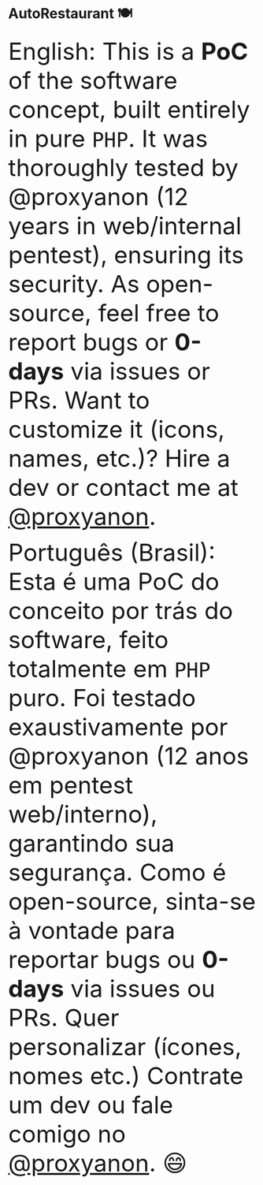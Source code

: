 # AutoRestaurant 🍽️
<font size=11.5>
English: This is a <b>PoC</b> of the software concept, built entirely in pure <code>PHP</code>. It was thoroughly tested by @proxyanon (12 years in web/internal pentest), ensuring its security. As open-source, feel free to report bugs or <b>0-days</b> via issues or PRs. Want to customize it (icons, names, etc.)? Hire a dev or contact me at <a href="mailto:ondproxy@gmail.com">@proxyanon</a>.

Português (Brasil): Esta é uma PoC do conceito por trás do software, feito totalmente em <code>PHP</code> puro. Foi testado exaustivamente por @proxyanon (12 anos em pentest web/interno), garantindo sua segurança. Como é open-source, sinta-se à vontade para reportar bugs ou <b>0-days</b> via issues ou PRs. Quer personalizar (ícones, nomes etc.) Contrate um dev ou fale comigo no <a href="mailto:ondproxy@gmail.com">@proxyanon</a>. 😄
</font>
